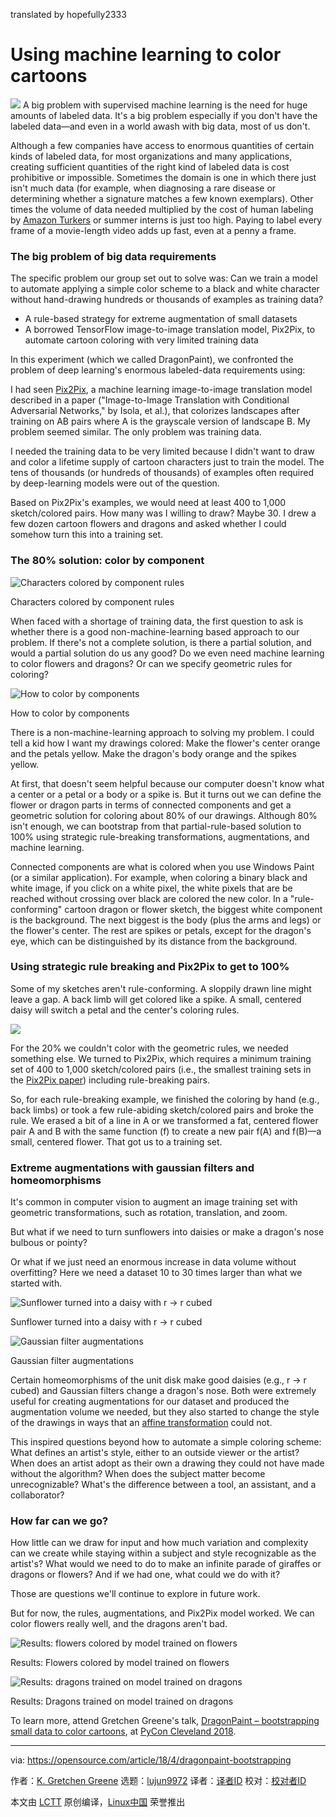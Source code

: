 translated by hopefully2333

Using machine learning to color cartoons
======

![](https://opensource.com/sites/default/files/styles/image-full-size/public/lead-images/art-yearbook-paint-draw-create-creative.png?itok=t9fOdlyJ)
A big problem with supervised machine learning is the need for huge amounts of labeled data. It's a big problem especially if you don't have the labeled data—and even in a world awash with big data, most of us don't.

Although a few companies have access to enormous quantities of certain kinds of labeled data, for most organizations and many applications, creating sufficient quantities of the right kind of labeled data is cost prohibitive or impossible. Sometimes the domain is one in which there just isn't much data (for example, when diagnosing a rare disease or determining whether a signature matches a few known exemplars). Other times the volume of data needed multiplied by the cost of human labeling by [Amazon Turkers][1] or summer interns is just too high. Paying to label every frame of a movie-length video adds up fast, even at a penny a frame.

### The big problem of big data requirements

The specific problem our group set out to solve was: Can we train a model to automate applying a simple color scheme to a black and white character without hand-drawing hundreds or thousands of examples as training data?

  * A rule-based strategy for extreme augmentation of small datasets
  * A borrowed TensorFlow image-to-image translation model, Pix2Pix, to automate cartoon coloring with very limited training data



In this experiment (which we called DragonPaint), we confronted the problem of deep learning's enormous labeled-data requirements using:

I had seen [Pix2Pix][2], a machine learning image-to-image translation model described in a paper ("Image-to-Image Translation with Conditional Adversarial Networks," by Isola, et al.), that colorizes landscapes after training on AB pairs where A is the grayscale version of landscape B. My problem seemed similar. The only problem was training data.

I needed the training data to be very limited because I didn't want to draw and color a lifetime supply of cartoon characters just to train the model. The tens of thousands (or hundreds of thousands) of examples often required by deep-learning models were out of the question.

Based on Pix2Pix's examples, we would need at least 400 to 1,000 sketch/colored pairs. How many was I willing to draw? Maybe 30. I drew a few dozen cartoon flowers and dragons and asked whether I could somehow turn this into a training set.

### The 80% solution: color by component


![Characters colored by component rules][4]

Characters colored by component rules

When faced with a shortage of training data, the first question to ask is whether there is a good non-machine-learning based approach to our problem. If there's not a complete solution, is there a partial solution, and would a partial solution do us any good? Do we even need machine learning to color flowers and dragons? Or can we specify geometric rules for coloring?


![How to color by components][6]

How to color by components

There is a non-machine-learning approach to solving my problem. I could tell a kid how I want my drawings colored: Make the flower's center orange and the petals yellow. Make the dragon's body orange and the spikes yellow.

At first, that doesn't seem helpful because our computer doesn't know what a center or a petal or a body or a spike is. But it turns out we can define the flower or dragon parts in terms of connected components and get a geometric solution for coloring about 80% of our drawings. Although 80% isn't enough, we can bootstrap from that partial-rule-based solution to 100% using strategic rule-breaking transformations, augmentations, and machine learning.

Connected components are what is colored when you use Windows Paint (or a similar application). For example, when coloring a binary black and white image, if you click on a white pixel, the white pixels that are be reached without crossing over black are colored the new color. In a "rule-conforming" cartoon dragon or flower sketch, the biggest white component is the background. The next biggest is the body (plus the arms and legs) or the flower's center. The rest are spikes or petals, except for the dragon's eye, which can be distinguished by its distance from the background.

### Using strategic rule breaking and Pix2Pix to get to 100%

Some of my sketches aren't rule-conforming. A sloppily drawn line might leave a gap. A back limb will get colored like a spike. A small, centered daisy will switch a petal and the center's coloring rules.

![](https://opensource.com/sites/default/files/styles/panopoly_image_original/public/u128651/dragonpaint4.png?itok=MOiaVxMS)

For the 20% we couldn't color with the geometric rules, we needed something else. We turned to Pix2Pix, which requires a minimum training set of 400 to 1,000 sketch/colored pairs (i.e., the smallest training sets in the [Pix2Pix paper][7]) including rule-breaking pairs.

So, for each rule-breaking example, we finished the coloring by hand (e.g., back limbs) or took a few rule-abiding sketch/colored pairs and broke the rule. We erased a bit of a line in A or we transformed a fat, centered flower pair A and B with the same function (f) to create a new pair f(A) and f(B)—a small, centered flower. That got us to a training set.

### Extreme augmentations with gaussian filters and homeomorphisms

It's common in computer vision to augment an image training set with geometric transformations, such as rotation, translation, and zoom.

But what if we need to turn sunflowers into daisies or make a dragon's nose bulbous or pointy?

Or what if we just need an enormous increase in data volume without overfitting? Here we need a dataset 10 to 30 times larger than what we started with.

![Sunflower turned into a daisy with r -> r cubed][9]

Sunflower turned into a daisy with r -> r cubed

![Gaussian filter augmentations][11]

Gaussian filter augmentations

Certain homeomorphisms of the unit disk make good daisies (e.g., r -> r cubed) and Gaussian filters change a dragon's nose. Both were extremely useful for creating augmentations for our dataset and produced the augmentation volume we needed, but they also started to change the style of the drawings in ways that an [affine transformation][12] could not.

This inspired questions beyond how to automate a simple coloring scheme: What defines an artist's style, either to an outside viewer or the artist? When does an artist adopt as their own a drawing they could not have made without the algorithm? When does the subject matter become unrecognizable? What's the difference between a tool, an assistant, and a collaborator?

### How far can we go?

How little can we draw for input and how much variation and complexity can we create while staying within a subject and style recognizable as the artist's? What would we need to do to make an infinite parade of giraffes or dragons or flowers? And if we had one, what could we do with it?

Those are questions we'll continue to explore in future work.

But for now, the rules, augmentations, and Pix2Pix model worked. We can color flowers really well, and the dragons aren't bad.


![Results: flowers colored by model trained on flowers][14]

Results: Flowers colored by model trained on flowers


![Results: dragons trained on model trained on dragons][16]

Results: Dragons trained on model trained on dragons

To learn more, attend Gretchen Greene's talk, [DragonPaint – bootstrapping small data to color cartoons][17], at [PyCon Cleveland 2018][18].

--------------------------------------------------------------------------------

via: https://opensource.com/article/18/4/dragonpaint-bootstrapping

作者：[K. Gretchen Greene][a]
选题：[lujun9972](https://github.com/lujun9972)
译者：[译者ID](https://github.com/译者ID)
校对：[校对者ID](https://github.com/校对者ID)

本文由 [LCTT](https://github.com/LCTT/TranslateProject) 原创编译，[Linux中国](https://linux.cn/) 荣誉推出

[a]:https://opensource.com/users/kggreene
[1]:https://www.mturk.com/
[2]:https://phillipi.github.io/pix2pix/
[3]:/file/393246
[4]:https://opensource.com/sites/default/files/styles/panopoly_image_original/public/u128651/dragonpaint2.png?itok=qw_q72A5 (Characters colored by component rules)
[5]:/file/393251
[6]:https://opensource.com/sites/default/files/styles/panopoly_image_original/public/u128651/dragonpaint3.png?itok=JK3TPcvp (How to color by components)
[7]:https://arxiv.org/abs/1611.07004
[8]:/file/393261
[9]:https://opensource.com/sites/default/files/styles/panopoly_image_original/public/u128651/dragonpaint5.png?itok=GvipU8l8 (Sunflower turned into a daisy with r -> r cubed)
[10]:/file/393266
[11]:https://opensource.com/sites/default/files/styles/panopoly_image_original/public/u128651/dragonpaint6.png?itok=r14I2Fyz (Gaussian filter augmentations)
[12]:https://en.wikipedia.org/wiki/Affine_transformation
[13]:/file/393271
[14]:https://opensource.com/sites/default/files/styles/panopoly_image_original/public/u128651/dragonpaint7.png?itok=xKWvyi_T (Results: flowers colored by model trained on flowers)
[15]:/file/393276
[16]:https://opensource.com/sites/default/files/styles/panopoly_image_original/public/u128651/dragonpaint8.png?itok=fSM5ovBT (Results: dragons trained on model trained on dragons)
[17]:https://us.pycon.org/2018/schedule/presentation/113/
[18]:https://us.pycon.org/2018/
